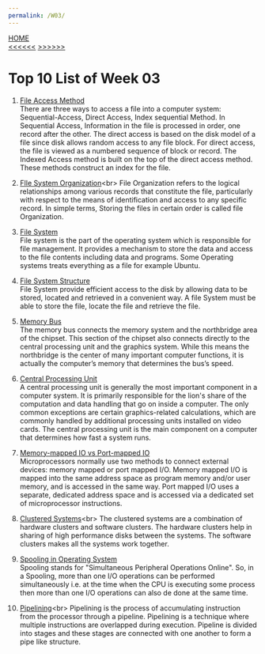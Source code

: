 ```yaml
---
permalink: /W03/
---
```

[HOME](../)<br>
[<<<<<<](../W02)  [>>>>>>](../W04)
<br>
# Top 10 List of Week 03

1. [File Access Method](https://www.geeksforgeeks.org/file-access-methods-in-operating-system/)<br>
There are three ways to access a file into a computer system: Sequential-Access, Direct Access, Index sequential Method. In Sequential Access, Information in the file is processed in order, one record after the other. The direct access is based on the disk model of a file since disk allows random access to any file block. For direct access, the file is viewed as a numbered sequence of block or record. The Indexed Access method is built on the top of the direct access method. These methods construct an index for the file.

2. [FIle System Organization](https://www.geeksforgeeks.org/file-organization-in-dbms-set-1/#:~:text=File%20Organization%20refers%20to%20the,order%20is%20called%20file%20Organization.)<br>
File Organization refers to the logical relationships among various records that constitute the file, particularly with respect to the means of identification and access to any specific record. In simple terms, Storing the files in certain order is called file Organization.

3. [File System](https://www.javatpoint.com/os-file-system)<br>
File system is the part of the operating system which is responsible for file management. It provides a mechanism to store the data and access to the file contents including data and programs. Some Operating systems treats everything as a file for example Ubuntu.

4. [File System Structure](https://www.javatpoint.com/os-file-system-structure)<br>
File System provide efficient access to the disk by allowing data to be stored, located and retrieved in a convenient way. A file System must be able to store the file, locate the file and retrieve the file.

5. [Memory Bus](https://www.wisegeek.com/what-is-a-memory-bus.htm)<br>
The memory bus connects the memory system and the northbridge area of the chipset. This section of the chipset also connects directly to the central processing unit and the graphics system. While this means the northbridge is the center of many important computer functions, it is actually the computer’s memory that determines the bus’s speed.

6. [Central Processing Unit](https://www.wisegeek.com/what-is-a-central-processing-unit.htm)<br>
A central processing unit is generally the most important component in a computer system. It is primarily responsible for the lion's share of the computation and data handling that go on inside a computer. The only common exceptions are certain graphics-related calculations, which are commonly handled by additional processing units installed on video cards. The central processing unit is the main component on a computer that determines how fast a system runs.

7. [Memory-mapped IO vs Port-mapped IO](https://www.bogotobogo.com/Embedded/memory_mapped_io_vs_port_mapped_isolated_io.php)<br>
Microprocessors normally use two methods to connect external devices: memory mapped or port mapped I/O. Memory mapped I/O is mapped into the same address space as program memory and/or user memory, and is accessed in the same way. Port mapped I/O uses a separate, dedicated address space and is accessed via a dedicated set of microprocessor instructions.

8. [Clustered Systems](https://www.tutorialspoint.com/Clustered-Systems#:~:text=The%20clustered%20systems%20are%20a,systems%20contains%20the%20cluster%20software.)<br>
The clustered systems are a combination of hardware clusters and software clusters. The hardware clusters help in sharing of high performance disks between the systems. The software clusters makes all the systems work together.

9. [Spooling in Operating System](https://afteracademy.com/blog/what-is-spooling-in-operating-system)<br>
Spooling stands for "Simultaneous Peripheral Operations Online". So, in a Spooling, more than one I/O operations can be performed simultaneously i.e. at the time when the CPU is executing some process then more than one I/O operations can also de done at the same time.

10. [Pipelining](https://www.studytonight.com/computer-architecture/pipelining#:~:text=Pipelining%20is%20the%20process%20of,the%20processor%20through%20a%20pipeline.&text=Pipelining%20is%20a%20technique%20where,form%20a%20pipe%20like%20structure.)<br>
Pipelining is the process of accumulating instruction from the processor through a pipeline. Pipelining is a technique where multiple instructions are overlapped during execution. Pipeline is divided into stages and these stages are connected with one another to form a pipe like structure.

